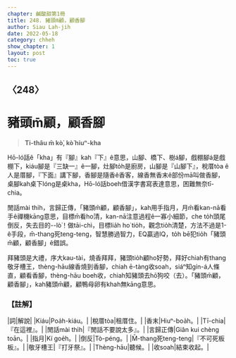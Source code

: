 ```yaml
---
chapter: 鹹酸甜第1冊
title: 248. 豬頭m̄顧，顧香腳
author: Siau Lah-jih
date: 2022-05-18
category: chheh
show_chapter: 1
layout: post
toc: true
---
```

  
## 〈248〉
# 豬頭m̄顧，顧香腳
>**Ti-thâu m̄ kò͘, kò͘ hiuⁿ-kha**
 
Hō-ló話ê「kha」有『腳』kah『下』ê意思，山腳、橋下、樹á腳，戲棚腳á是戲棚下，kiáu腳是『三缺一』ê一腳，灶腳to̍h是廚房，山腳是『山腳下』，稅厝tòa ê人是厝腳，『下面』講下腳，香腳是隨香ê香客，線香無香末ê部份mā叫做香腳，桌腳kah桌下lóng是桌kha，Hō-ló話boeh借漢字書寫表達意思，困難無奈tī-chia。

閒話mài thi̍h，言歸正傳，「豬頭m̄顧，顧香腳」，kah用手指月，月m̄看kan-nā看手ê禪機kāng意思，目標m̄看ho͘清，kan-nā注意過程ê一寡小細節，che to̍h頭尾倒反，失去目的--lò͘！做tāi-chì，目標lia̍h ho͘ tio̍h，觀念tio̍h清楚，方法不過是1-ê手段，m̄-thang死teng-teng，智慧勝過智力，EQ贏過IQ，to̍h bē犯tio̍h「豬頭m̄顧，顧香腳」ê錯誤。

拜豬頭是大禮，序大kau-tài，燒香拜拜，豬頭tio̍h顧ho͘好勢，拜好chiah有thang敬牙槽王，thèng-hāu線香燒到香腳，chiah ē-tàng收soah，siáⁿ知gín-á人條直，顧看香腳，thèng-hāu boeh收，chiah知豬頭去hō͘狗咬（去）。「豬頭m̄顧，顧香腳」，kah豬頭m̄顧，顧鴨母卵有khah無kāng意思。

### 【註解】

|詞|解說|
|Kiáu|Poa̍h-kiáu。|
|稅厝tòa|租厝住。|
|香末|Hiuⁿ-boa̍h。|
|Tī-chia|『在這裡』。|
|閒話mài thi̍h|『閒話不要說太多』。|
|言歸正傳|Giân kui chèng toān。|
|指月|Kí goe̍h。|
|倒反|Tò-péng。|
|M̄-thang死teng-teng|『不可死板板』。|
|敬牙槽王|『打牙祭』。|
|Thèng-hāu|聽候。|
|收soah|結束收起。|

